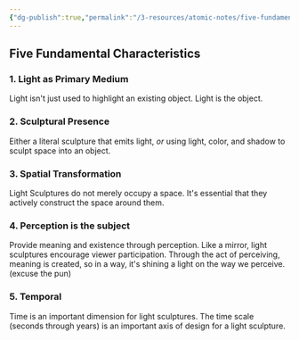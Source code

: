```yaml
---
{"dg-publish":true,"permalink":"/3-resources/atomic-notes/five-fundamental-characteristics-of-light-sculptures/","tags":["☢️","artresearch","lightsculpture"],"updated":"2025-10-18T21:23:28.283-07:00"}
---
```


## Five Fundamental Characteristics

### 1. Light as Primary Medium

Light isn't just used to highlight an existing object. Light is the object.
### 2. Sculptural Presence

Either a literal sculpture that emits light, _or_ using light, color, and shadow to sculpt space into an object.
### 3. Spatial Transformation

Light Sculptures do not merely occupy a space. It's essential that they actively construct the space around them.
### 4. Perception is the subject

Provide meaning and existence through perception. Like a mirror, light sculptures encourage viewer participation. Through the act of perceiving, meaning is created, so in a way, it's shining a light on the way we perceive. (excuse the pun)
### 5. Temporal

Time is an important dimension for light sculptures. The time scale (seconds through years) is an important axis of design for a light sculpture.